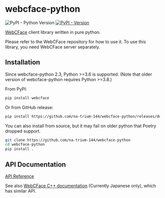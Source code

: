 # webcface-python

![PyPI - Python Version](https://img.shields.io/pypi/pyversions/webcface)
[![PyPI - Version](https://img.shields.io/pypi/v/webcface)](https://pypi.org/project/webcface/)

[WebCFace](https://github.com/na-trium-144/webcface) client library written in pure python.

Please refer to the WebCFace repository for how to use it. To use this library, you need WebCFace server separately.

## Installation

Since webcface-python 2.3, Python >=3.6 is supported.
(Note that older version of webcface-python requires Python >=3.8.)

From PyPI:

```sh
pip install webcface
```

Or from GitHub release:

```sh
pip install https://github.com/na-trium-144/webcface-python/releases/download/v2.3.0/webcface-2.3.0-py3-none-any.whl
```

You can also install from source, but it may fail on older python that Poetry dropped support.

```sh
git clone https://github.com/na-trium-144/webcface-python
cd webcface-python
pip install .
```

## API Documentation
[API Reference](https://na-trium-144.github.io/webcface-python/)

See also [WebCFace C++ documentation](https://na-trium-144.github.io/webcface/) (Currently Japanese only), which has similar API.
